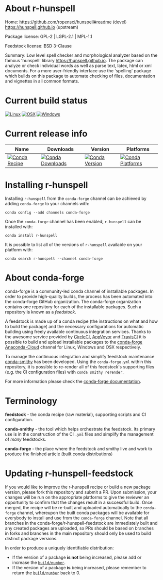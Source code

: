 About r-hunspell
================

Home: https://github.com/ropensci/hunspell#readme (devel) https://hunspell.github.io (upstream)

Package license: GPL-2 | LGPL-2.1 | MPL-1.1

Feedstock license: BSD 3-Clause

Summary: Low level spell checker and morphological analyzer based on the  famous 'hunspell' library <https://hunspell.github.io>. The package can analyze or check individual words as well as parse text, latex, html or xml documents. For a more user-friendly interface use the 'spelling' package which builds on this package to automate checking of files, documentation and vignettes in all common formats.



Current build status
====================

[![Linux](https://img.shields.io/circleci/project/github/conda-forge/r-hunspell-feedstock/master.svg?label=Linux)](https://circleci.com/gh/conda-forge/r-hunspell-feedstock)
[![OSX](https://img.shields.io/travis/conda-forge/r-hunspell-feedstock/master.svg?label=macOS)](https://travis-ci.org/conda-forge/r-hunspell-feedstock)
[![Windows](https://img.shields.io/appveyor/ci/conda-forge/r-hunspell-feedstock/master.svg?label=Windows)](https://ci.appveyor.com/project/conda-forge/r-hunspell-feedstock/branch/master)

Current release info
====================

| Name | Downloads | Version | Platforms |
| --- | --- | --- | --- |
| [![Conda Recipe](https://img.shields.io/badge/recipe-r--hunspell-green.svg)](https://anaconda.org/conda-forge/r-hunspell) | [![Conda Downloads](https://img.shields.io/conda/dn/conda-forge/r-hunspell.svg)](https://anaconda.org/conda-forge/r-hunspell) | [![Conda Version](https://img.shields.io/conda/vn/conda-forge/r-hunspell.svg)](https://anaconda.org/conda-forge/r-hunspell) | [![Conda Platforms](https://img.shields.io/conda/pn/conda-forge/r-hunspell.svg)](https://anaconda.org/conda-forge/r-hunspell) |

Installing r-hunspell
=====================

Installing `r-hunspell` from the `conda-forge` channel can be achieved by adding `conda-forge` to your channels with:

```
conda config --add channels conda-forge
```

Once the `conda-forge` channel has been enabled, `r-hunspell` can be installed with:

```
conda install r-hunspell
```

It is possible to list all of the versions of `r-hunspell` available on your platform with:

```
conda search r-hunspell --channel conda-forge
```


About conda-forge
=================

conda-forge is a community-led conda channel of installable packages.
In order to provide high-quality builds, the process has been automated into the
conda-forge GitHub organization. The conda-forge organization contains one repository
for each of the installable packages. Such a repository is known as a *feedstock*.

A feedstock is made up of a conda recipe (the instructions on what and how to build
the package) and the necessary configurations for automatic building using freely
available continuous integration services. Thanks to the awesome service provided by
[CircleCI](https://circleci.com/), [AppVeyor](https://www.appveyor.com/)
and [TravisCI](https://travis-ci.org/) it is possible to build and upload installable
packages to the [conda-forge](https://anaconda.org/conda-forge)
[Anaconda-Cloud](https://anaconda.org/) channel for Linux, Windows and OSX respectively.

To manage the continuous integration and simplify feedstock maintenance
[conda-smithy](https://github.com/conda-forge/conda-smithy) has been developed.
Using the ``conda-forge.yml`` within this repository, it is possible to re-render all of
this feedstock's supporting files (e.g. the CI configuration files) with ``conda smithy rerender``.

For more information please check the [conda-forge documentation](https://conda-forge.org/docs/).

Terminology
===========

**feedstock** - the conda recipe (raw material), supporting scripts and CI configuration.

**conda-smithy** - the tool which helps orchestrate the feedstock.
                   Its primary use is in the construction of the CI ``.yml`` files
                   and simplify the management of *many* feedstocks.

**conda-forge** - the place where the feedstock and smithy live and work to
                  produce the finished article (built conda distributions)


Updating r-hunspell-feedstock
=============================

If you would like to improve the r-hunspell recipe or build a new
package version, please fork this repository and submit a PR. Upon submission,
your changes will be run on the appropriate platforms to give the reviewer an
opportunity to confirm that the changes result in a successful build. Once
merged, the recipe will be re-built and uploaded automatically to the
`conda-forge` channel, whereupon the built conda packages will be available for
everybody to install and use from the `conda-forge` channel.
Note that all branches in the conda-forge/r-hunspell-feedstock are
immediately built and any created packages are uploaded, so PRs should be based
on branches in forks and branches in the main repository should only be used to
build distinct package versions.

In order to produce a uniquely identifiable distribution:
 * If the version of a package **is not** being increased, please add or increase
   the [``build/number``](https://conda.io/docs/user-guide/tasks/build-packages/define-metadata.html#build-number-and-string).
 * If the version of a package **is** being increased, please remember to return
   the [``build/number``](https://conda.io/docs/user-guide/tasks/build-packages/define-metadata.html#build-number-and-string)
   back to 0.
